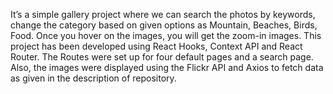 <p>
  It’s a simple gallery project where we can search the photos by keywords, change the category based on given options as Mountain, Beaches, Birds, Food. Once you hover on the images, you will get the zoom-in images. 
This project has been developed using React Hooks, Context API and React Router. The Routes were set up for four default pages and a search page. Also, the images were displayed using the Flickr API and Axios to fetch data as given in the description of repository. 
</p>
